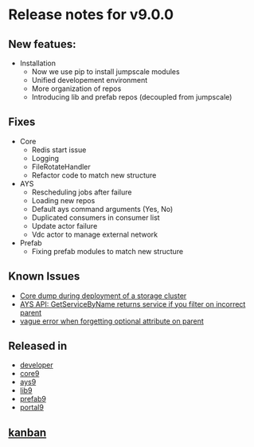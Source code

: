 # Release notes for v9.0.0

## New featues:
- Installation
  - Now we use pip to install jumpscale modules
  - Unified developement environment
  - More organization of repos
  - Introducing lib and prefab repos (decoupled from jumpscale)

## Fixes
  - Core
    - Redis start issue
    - Logging
    - FileRotateHandler
    - Refactor code to match new structure
  - AYS
    - Rescheduling jobs after failure
    - Loading new repos
    - Default ays command arguments (Yes, No)
    - Duplicated consumers in consumer list
    - Update actor failure
    - Vdc actor to manage external network
  - Prefab
    - Fixing prefab modules to match new structure
 
## Known Issues
  - [Core dump during deployment of a storage cluster](https://github.com/threefoldtech/ays9/issues/15)
  - [AYS API: GetServiceByName returns service if you filter on incorrect parent](https://github.com/threefoldtech/ays9/issues/8)
  - [vague error when forgetting optional attribute on parent](https://github.com/threefoldtech/ays9/issues/7)



## Released in
 - [developer](https://github.com/threefoldtech/developer9/releases/tag/v9.0.0)
 - [core9](https://github.com/threefoldtech/core9/releases/tag/v9.0.0)
 - [ays9](https://github.com/threefoldtech/ays9/releases/tag/v9.0.0)
 - [lib9](https://github.com/threefoldtech/lib9/releases/tag/v9.0.0)
 - [prefab9](https://github.com/threefoldtech/prefab9/releases/tag/v9.0.0)
 - [portal9](https://github.com/threefoldtech/core9/releases/tag/v9.0.0)

## [kanban](https://waffle.io/Jumpscale/home?milestone=9.0.0)
